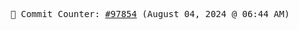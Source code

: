 <p align="center">
    <samp>
        📮 Commit Counter: <a href="https://github.com/Javascript-void0/Javascript-void0/commits/main">#97854</a> (August 04, 2024 @ 06:44 AM)
    </samp>
</p>
